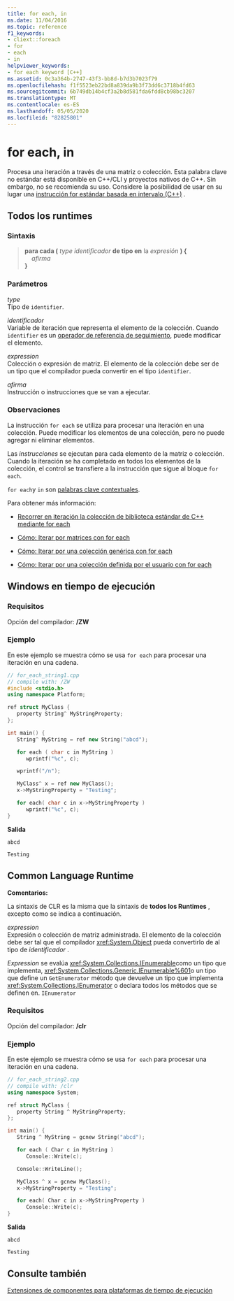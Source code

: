 ```yaml
---
title: for each, in
ms.date: 11/04/2016
ms.topic: reference
f1_keywords:
- cliext::foreach
- for
- each
- in
helpviewer_keywords:
- for each keyword [C++]
ms.assetid: 0c3a364b-2747-43f3-bb8d-b7d3b7023f79
ms.openlocfilehash: f1f5523eb22bd8a839da9b3f73dd6c3718b4fd63
ms.sourcegitcommit: 6b749db14b4cf3a2b8d581fda6fdd8cb98bc3207
ms.translationtype: MT
ms.contentlocale: es-ES
ms.lasthandoff: 05/05/2020
ms.locfileid: "82825801"
---
```

# <a name="for-each-in"></a>for each, in

Procesa una iteración a través de una matriz o colección. Esta palabra clave no estándar está disponible en C++/CLI y proyectos nativos de C++. Sin embargo, no se recomienda su uso. Considere la posibilidad de usar en su lugar una [instrucción for estándar basada en intervalo (C++)](../cpp/range-based-for-statement-cpp.md) .

## <a name="all-runtimes"></a>Todos los runtimes

### <a name="syntax"></a>Sintaxis

> **para cada (** *type* *identificador* **de tipo en** la *expresión* **) {**\
> &nbsp;&nbsp;&nbsp;&nbsp;*afirma*\
> **}**

### <a name="parameters"></a>Parámetros

*type*<br/>
Tipo de `identifier`.

*identificador*<br/>
Variable de iteración que representa el elemento de la colección.  Cuando `identifier` es un [operador de referencia de seguimiento](../extensions/tracking-reference-operator-cpp-component-extensions.md), puede modificar el elemento.

*expression*<br/>
Colección o expresión de matriz. El elemento de la colección debe ser de un tipo que el compilador pueda convertir en el tipo `identifier`.

*afirma*<br/>
Instrucción o instrucciones que se van a ejecutar.

### <a name="remarks"></a>Observaciones

La instrucción `for each` se utiliza para procesar una iteración en una colección. Puede modificar los elementos de una colección, pero no puede agregar ni eliminar elementos.

Las *instrucciones* se ejecutan para cada elemento de la matriz o colección. Cuando la iteración se ha completado en todos los elementos de la colección, el control se transfiere a la instrucción que sigue al bloque `for each`.

`for each`y `in` son [palabras clave contextuales](../extensions/context-sensitive-keywords-cpp-component-extensions.md).

Para obtener más información:

- [Recorrer en iteración la colección de biblioteca estándar de C++ mediante for each](../dotnet/iterating-over-stl-collection-by-using-for-each.md)

- [Cómo: Iterar por matrices con for each](../dotnet/how-to-iterate-over-arrays-with-for-each.md)

- [Cómo: Iterar por una colección genérica con for each](../dotnet/how-to-iterate-over-a-generic-collection-with-for-each.md)

- [Cómo: Iterar por una colección definida por el usuario con for each](../dotnet/how-to-iterate-over-a-user-defined-collection-with-for-each.md)

## <a name="windows-runtime"></a>Windows en tiempo de ejecución

### <a name="requirements"></a>Requisitos

Opción del compilador: **/ZW**

### <a name="example"></a>Ejemplo

En este ejemplo se muestra cómo se usa `for each` para procesar una iteración en una cadena.

```cpp
// for_each_string1.cpp
// compile with: /ZW
#include <stdio.h>
using namespace Platform;

ref struct MyClass {
   property String^ MyStringProperty;
};

int main() {
   String^ MyString = ref new String("abcd");

   for each ( char c in MyString )
      wprintf("%c", c);

   wprintf("/n");

   MyClass^ x = ref new MyClass();
   x->MyStringProperty = "Testing";

   for each( char c in x->MyStringProperty )
      wprintf("%c", c);
}
```

**Salida**

```Output
abcd

Testing
```

## <a name="common-language-runtime"></a>Common Language Runtime

**Comentarios:**

La sintaxis de CLR es la misma que la sintaxis de **todos los Runtimes** , excepto como se indica a continuación.

*expression*<br/>
Expresión o colección de matriz administrada. El elemento de la colección debe ser tal que el compilador <xref:System.Object> pueda convertirlo de al tipo de *identificador* .

*Expression* se evalúa <xref:System.Collections.IEnumerable>como un tipo que implementa, <xref:System.Collections.Generic.IEnumerable%601>o un tipo que define un `GetEnumerator` método que devuelve un tipo que implementa <xref:System.Collections.IEnumerator> o declara todos los métodos que se definen en. `IEnumerator`

### <a name="requirements"></a>Requisitos

Opción del compilador: **/clr**

### <a name="example"></a>Ejemplo

En este ejemplo se muestra cómo se usa `for each` para procesar una iteración en una cadena.

```cpp
// for_each_string2.cpp
// compile with: /clr
using namespace System;

ref struct MyClass {
   property String ^ MyStringProperty;
};

int main() {
   String ^ MyString = gcnew String("abcd");

   for each ( Char c in MyString )
      Console::Write(c);

   Console::WriteLine();

   MyClass ^ x = gcnew MyClass();
   x->MyStringProperty = "Testing";

   for each( Char c in x->MyStringProperty )
      Console::Write(c);
}
```

**Salida**

```Output
abcd

Testing
```

## <a name="see-also"></a>Consulte también

[Extensiones de componentes para plataformas de tiempo de ejecución](../extensions/component-extensions-for-runtime-platforms.md)
